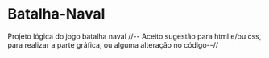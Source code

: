 # Batalha-Naval
Projeto lógica do jogo batalha naval
//-- Aceito sugestão para html e/ou css, para realizar a parte gráfica, ou alguma alteração no código--//
